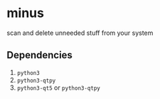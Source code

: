 # minus
scan and delete unneeded stuff from your system

## Dependencies

1. `python3`
2. `python3-qtpy`
3. `python3-qt5` or `python3-qtpy`
